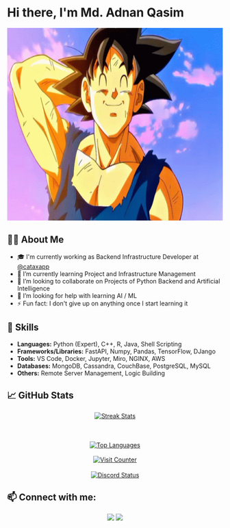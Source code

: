 # Hi there, I'm Md. Adnan Qasim
<img src="https://github.com/adnan-qasim/adnan-qasim/blob/main/gokusmile.gif" width="1000" height="450">


## 👨‍💻 About Me
- 🎓 I'm currently working as Backend Infrastructure Developer at [@cataxapp](https://github.com/cataxapp)
- 🌱 I’m currently learning Project and Infrastructure Management 
- 👯 I’m looking to collaborate on Projects of Python Backend and Artificial Intelligence 
- 🤔 I’m looking for help with learning AI / ML 
- ⚡ Fun fact: I don't give up on anything once I start learning it 

## 🧮 Skills
- **Languages:** Python (Expert), C++, R, Java, Shell Scripting
- **Frameworks/Libraries:** FastAPI, Numpy, Pandas, TensorFlow, DJango
- **Tools:** VS Code, Docker, Jupyter, Miro, NGINX, AWS
- **Databases:** MongoDB, Cassandra, CouchBase, PostgreSQL, MySQL
- **Others:** Remote Server Management, Logic Building

## 📈 GitHub Stats

<p align="center">
<a href="https://github.com/adnan-qasim">
 <img align="center" src="https://github-readme-streak-stats.herokuapp.com/?user=adnan-qasim&theme=dark" alt="Streak Stats" /> 
 <br><br>
<!--  <img align="center" src="https://github-readme-streak-stats.herokuapp.com/?user=adnan-qasim&theme=dark](https://github-readme-stats.vercel.app/api?username=adnan-qasim&theme=dark&hide_border=true&include_all_commits=true&count_private=false" alt="adnan-qasim" />  -->
 <br><br>
 <img src="https://github-readme-stats.vercel.app/api/top-langs/?username=adnan-qasim&layout=compact&theme=dark" alt="Top Languages" height="180em"/>
 <br><br>
 <img src="https://visitcount.itsvg.in/api?id=adnan-qasim&icon=3&color=3" alt="Visit Counter" height="32em"/>
</a>
<br><br>
<a href="https://discord.com/users/815292026018725900" target="_blank">
	<img width="50%" align="center" alt="Discord Status" src="https://lanyard.cnrad.dev/api/815292026018725900?bg=1f1f1f&borderRadius=5px">
</a>
 
</p>

## 📫 Connect with me:
<p align="center">
<a href="https://linkedin.com/in/adnan-qasim"><img src="https://img.shields.io/badge/-LinkedIn-%230077B5.svg?style=for-the-badge&logo=LinkedIn&logoColor=white"/></a>
<a href="mailto:contact@adnan-qasim.me"><img src="https://img.shields.io/badge/-Email-D14836.svg?style=for-the-badge&logo=Gmail&logoColor=white"/></a>
</p>

